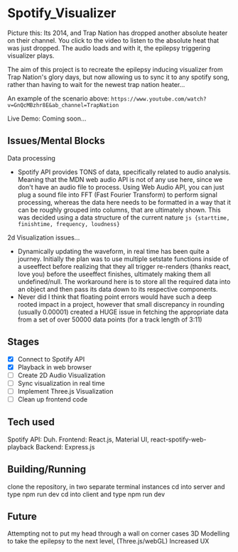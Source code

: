 # Spotify_Visualizer

Picture this: Its 2014, and Trap Nation has dropped another absolute heater on their channel. You click to the video to listen to the absolute heat that was just dropped. The audio loads and with it, the epilepsy triggering visualizer plays.

The aim of this project is to recreate the epilepsy inducing visualizer from Trap Nation's glory days, but now allowing us to sync it to any spotify song, rather than having to wait for the newest trap nation heater...

An example of the scenario above: `https://www.youtube.com/watch?v=GnQcMBzhr8E&ab_channel=TrapNation`

Live Demo: Coming soon...

## Issues/Mental Blocks

Data processing

- Spotify API provides TONS of data, specifically related to audio analysis. Meaning that the MDN web audio API is not of any use here, since we don't have an audio file to process. Using Web Audio API, you can just plug a sound file into FFT (Fast Fourier Transform) to perform signal processing, whereas the data here needs to be formatted in a way that it can be roughly grouped into columns, that are ultimately shown. This was decided using a data structure of the current nature ```js {starttime, finishtime, frequency, loudness}```
  
2d Visualization issues...

- Dynamically updating the waveform, in real time has been quite a journey. Initially the plan was to use multiple setstate functions inside of a useeffect before realizing that they all trigger re-renders (thanks react, love you) before the useeffect finishes, ultimately making them all undefined/null. The workaround here is to store all the required data into an object and then pass its data down to its respective components.
- Never did I think that floating point errors would have such a deep rooted impact in a project, however that small discrepancy in rounding (usually 0.00001) created a HUGE issue in fetching the appropriate data from a set of over 50000 data points (for a track length of 3:11)

## Stages

- [x] Connect to Spotify API
- [x] Playback in web browser
- [ ] Create 2D Audio Visualization
- [ ] Sync visualization in real time
- [ ] Implement Three.js Visualization
- [ ] Clean up frontend code

## Tech used

Spotify API: Duh.
Frontend: React.js, Material UI, react-spotify-web-playback
Backend: Express.js

## Building/Running

clone the repository, in two separate terminal instances
cd into server and type npm run dev
cd into client and type npm run dev

## Future

Attempting not to put my head through a wall on corner cases
3D Modelling to take the epilepsy to the next level, (Three.js/webGL)
Increased UX
